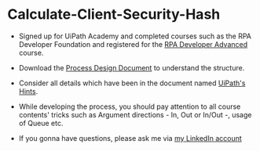 # Calculate-Client-Security-Hash

- Signed up for UiPath Academy and completed courses such as the RPA Developer Foundation and registered for the [RPA Developer Advanced](https://academy.uipath.com/learning-plans/rpa-developer-advanced-) course.

- Download the [Process Design Document](https://academy.uipath.com/learningpath-viewer/6483/1/339394/2) to understand the structure.

- Consider all details which have been in the document named [UiPath's Hints](https://academy.uipath.com/learningpath-viewer/6483/1/339395/2).

- While developing the process, you should pay attention to all course contents' tricks such as Argument directions - In, Out or In/Out -, usage of Queue etc.

- If you gonna have questions, please ask me via [my LinkedIn account](https://www.linkedin.com/in/berna-zehra-ural/)
